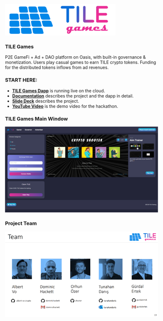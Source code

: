 ![TILE Games Logo](./doc/img/logo.png)

### TILE Games

P2E GameFi + Ad + DAO platform on Oasis, with built-in governance & monetization. Users play casual games to earn TILE crypto tokens. Funding for the distributed tokens inflows from ad revenues.

### START HERE:

- [**TILE Games Dapp**](https://tile-gaming.vercel.app/) is running live on the cloud.
- [**Documentation**](./doc/Documentation.md) describes the project and the dapp in detail.
- [**Slide Deck**](./doc/pdf/TILE_Games_v04g.pdf) describes the project.
- [**YouTube Video**](https://_____) is the demo video for the hackathon.

### TILE Games Main Window

![Main Window](./doc/img/TILE_Games_Main_Window.png)

### Project Team

![Project Team](./doc/img/Slide19.png)
